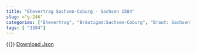 ```yaml
---
title: "Ehevertrag Sachsen-Coburg - Sachsen 1584"
slug: ="g-246"
categories: ["Ehevertrag", "Bräutigam:Sachsen-Coburg", "Braut: Sachsen", "Eheschließung vollzogen?:Ja", "verschiedenkonfessionelle Ehe?:Nein", "Dynastie Bräutigam:Wettin (Ernestiner)", "Akteur Bräutigam:Wettin (Ernestiner)", "Akteur Braut:Wettin (Albertiner)", "Textbezug?:nein", "Ständisch?:nein", "Ratifikation?:nein", "Sonstiges?:nein", "Bräutigam:Sachsen-Coburg", "Braut: Sachsen"]
tags: [ "1584"]
---
```

<!--more-->
{{<v207>}}
[Download Json](/vertraege/vertrag-246.json)